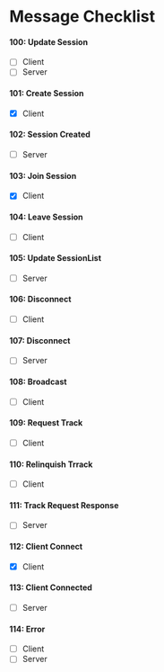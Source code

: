 # Message Checklist

#### 100: Update Session
- [ ] Client
- [ ] Server

#### 101: Create Session
- [x] Client

#### 102: Session Created
- [ ] Server

#### 103: Join Session
- [x] Client

#### 104: Leave Session
- [ ] Client

#### 105: Update SessionList
- [ ] Server

#### 106: Disconnect
- [ ] Client

#### 107: Disconnect
- [ ] Server

#### 108: Broadcast
- [ ] Client

#### 109: Request Track
- [ ] Client

#### 110: Relinquish Trrack
- [ ] Client

#### 111: Track Request Response 
- [ ] Server

#### 112: Client Connect
- [x] Client

#### 113: Client Connected
- [ ] Server

#### 114: Error
- [ ] Client
- [ ] Server
